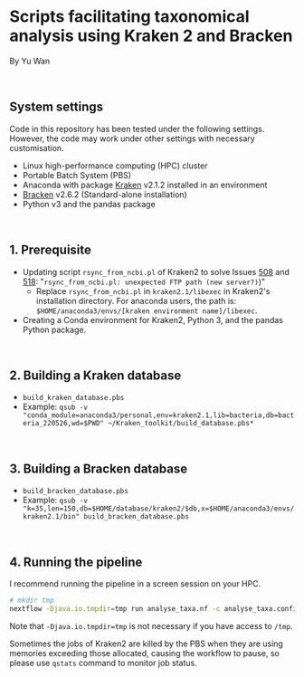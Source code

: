 # Scripts facilitating taxonomical analysis using Kraken 2 and Bracken
By Yu Wan

<br/>  

## System settings

Code in this repository has been tested under the following settings. However, the code may work under other settings with necessary customisation.

- Linux high-performance computing (HPC) cluster
- Portable Batch System (PBS)
- Anaconda with package [Kraken](https://github.com/DerrickWood/kraken2) v2.1.2 installed in an environment
- [Bracken](https://github.com/jenniferlu717/Bracken) v2.6.2 (Standard-alone installation)
- Python v3 and the pandas package

<br/>  

## 1. Prerequisite

- Updating script `rsync_from_ncbi.pl` of Kraken2 to solve Issues [508](https://github.com/DerrickWood/kraken2/issues/508) and [518](https://github.com/DerrickWood/kraken2/issues/518): "`rsync_from_ncbi.pl: unexpected FTP path (new server?)`)"
    - Replace `rsync_from_ncbi.pl` in `kraken2.1/libexec` in Kraken2's installation directory. For anaconda users, the path is: `$HOME/anaconda3/envs/[kraken environment name]/libexec`.
- Creating a Conda environment for Kraken2, Python 3, and the pandas Python package.

<br/>  

## 2. Building a Kraken database

- `build_kraken_database.pbs`
- Example: `qsub -v "conda_module=anaconda3/personal,env=kraken2.1,lib=bacteria,db=bacteria_220526,wd=$PWD" ~/Kraken_toolkit/build_database.pbs*`

<br/>  

## 3. Building a Bracken database

- `build_bracken_database.pbs`
- Example: `qsub -v "k=35,len=150,db=$HOME/database/kraken2/$db,x=$HOME/anaconda3/envs/kraken2.1/bin" build_bracken_database.pbs`

<br/>



## 4.   Running the pipeline

I recommend running the pipeline in a screen session on your HPC.

```bash
# mkdir tmp
nextflow -Djava.io.tmpdir=tmp run analyse_taxa.nf -c analyse_taxa.config --fastq "*_{1,2}.fastq.gz" --db /rds/general/project/hrpu2wgs/live/imp/database/kraken2/bacteria_220526 --outdir "output" --queueSize 10 --cpus 8 --mem 64 conda_kraken_env kraken2.1 --bracken_dir $HOME/software/Bracken --read_len 150 --script_dir $PWD
```

Note that `-Djava.io.tmpdir=tmp` is not necessary if you have access to `/tmp`.

Sometimes the jobs of Kraken2 are killed by the PBS when they are using memories exceeding those allocated, causing the workflow to pause, so please use `qstats` command to monitor job status.